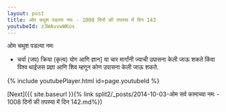 ```yaml
---
layout: post
title: ओम चथुश पडल्या नमः - 1008 दिनों की तपस्या में दिन 143
youtubeId: z3WAvvwWKos
---
```

 
 
 ओम चथुश पडल्या नमः  
 
 -  चर्या (जप) क्रिया (कृत्य) योग आणि ज्ञान] या चार मार्गांनी ज्याची उपासना केली जाऊ शकते किंवा विश्व थाईजस प्रज्ञा आणि शिव म्हणून कोण उपासना केली जाऊ शकते. 
 
  
 
  
 
 
 
 
 
 


{% include youtubePlayer.html id=page.youtubeId %}
 
[Next]({{ site.baseurl }}{% link  split2/_posts/2014-10-03-ओम सर्व कामाच्या नमः - 1008 दिनों की तपस्या में दिन 142.md%})
 
